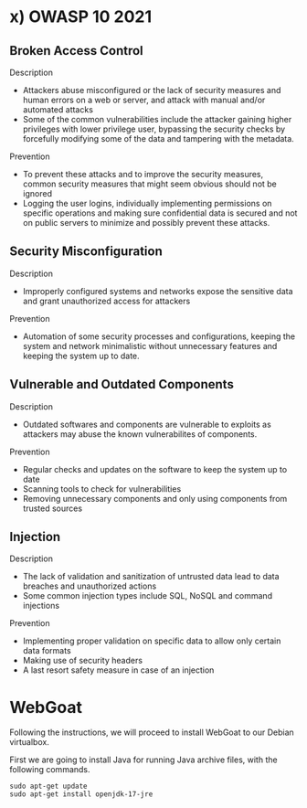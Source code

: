 # x) OWASP 10 2021
## Broken Access Control

Description
- Attackers abuse misconfigured or the lack of security measures and human errors on a web or server, and attack with manual and/or automated attacks
- Some of the common vulnerabilities include the attacker gaining higher privileges with lower privilege user, bypassing the security checks by forcefully modifying some of the data and tampering with the metadata.

Prevention
- To prevent these attacks and to improve the security measures, common security measures that might seem obvious should not be ignored
- Logging the user logins, individually implementing permissions on specific operations and making sure confidential data is secured and not on public servers to minimize and possibly prevent these attacks.

## Security Misconfiguration

Description
- Improperly configured systems and networks expose the sensitive data and grant unauthorized access for attackers

Prevention
- Automation of some security processes and configurations, keeping the system and network minimalistic without unnecessary features and keeping the system up to date.

## Vulnerable and Outdated Components

Description
- Outdated softwares and components are vulnerable to exploits as attackers may abuse the known vulnerabilites of components.

Prevention
- Regular checks and updates on the software to keep the system up to date
- Scanning tools to check for vulnerabilities
- Removing unnecessary components and only using components from trusted sources

## Injection

Description
- The lack of validation and sanitization of untrusted data lead to data breaches and unauthorized actions
- Some common injection types include SQL, NoSQL and command injections

Prevention
- Implementing proper validation on specific data to allow only certain data formats
- Making use of security headers
- A last resort safety measure in case of an injection

# WebGoat
Following the instructions, we will proceed to install WebGoat to our Debian virtualbox.

First we are going to install Java for running Java archive files, with the following commands.

    sudo apt-get update
    sudo apt-get install openjdk-17-jre

